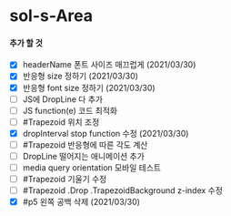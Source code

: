 # sol-s-Area



#### 추가 할 것

- [x] headerName 폰트 사이즈 매끄럽게 (2021/03/30)
- [x] 반응형 size 정하기 (2021/03/30)
- [x] 반응형 font size 정하기 (2021/03/30)
- [ ] JS에 DropLine 다 추가
- [ ] JS function(e) 코드 최적화
- [ ] #Trapezoid 위치 조정
- [x] dropInterval stop function 수정 (2021/03/30)
- [ ] #Trapezoid 반응형에 따른 각도 계산
- [ ] DropLine 떨어지는 애니메이션 추가
- [ ] media query orientation 모바일 테스트
- [ ] #Trapezoid 기울기 수정
- [ ] #Trapezoid .Drop .TrapezoidBackground z-index 수정
- [x] #p5 왼쪽 공백 삭제 (2021/03/30)
